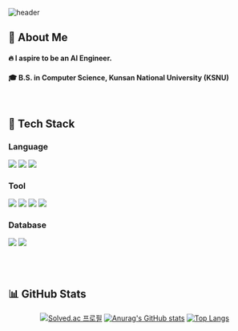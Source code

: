 <div>
  
  <!--header-->
  ![header](https://capsule-render.vercel.app/api?type=waving&color=gradient&height=300&section=header&text=Gondra's%20GitHub%20%F0%9F%A4%97)

</div>

<div>
  <!--Body-->
  
  ## 👀 About Me  
  #### 🔥 I aspire to be an AI Engineer.  
  #### 🎓 B.S. in Computer Science, Kunsan National University (KSNU)

  <br/>

  ## 🧱 Tech Stack  

  ### Language  
  <img src="https://img.shields.io/badge/-A8B9CC?style=flat-square&logo=C&logoColor=white"/>  
  <img src="https://img.shields.io/badge/Java-007396?style=flat-square&logo=OpenJDK&logoColor=white"/>  
  <img src="https://img.shields.io/badge/Python-3776AB?style=flat-square&logo=Python&logoColor=white"/>  

  ### Tool  
  <img src="https://img.shields.io/badge/Visual Studio-5C2D91?style=flat-square&logo=Visual%20Studio&logoColor=white"/>  
  <img src="https://img.shields.io/badge/Android Studio-3DDC84?style=flat-square&logo=Android&logoColor=white"/>  
  <img src="https://img.shields.io/badge/Jupyter-F37626?style=flat-square&logo=Jupyter&logoColor=white"/>  
  <img src="https://img.shields.io/badge/VS Code-007ACC?style=flat-square&logo=Visual%20Studio%20Code&logoColor=white"/>  

  ### Database  
  <img src="https://img.shields.io/badge/MySQL-4479A1?style=flat-square&logo=MySQL&logoColor=white"/>  
  <img src="https://img.shields.io/badge/Firebase-DD2C00?style=flat-square&logo=Firebase&logoColor=white"/>  

  <br/><br/>   

  ## 📊 GitHub Stats

  <div align="center"> 
  
  [![Solved.ac 프로필](http://mazassumnida.wtf/api/v2/generate_badge?boj=dasseo1)](https://solved.ac/dasseo1)
  [![Anurag's GitHub stats](https://github-readme-stats.vercel.app/api?username=Gondra98&theme=gotham)](https://github.com/anuraghazra/github-readme-stats)
  [![Top Langs](https://github-readme-stats.vercel.app/api/top-langs/?username=Gondra98&layout=compact&theme=gotham)](https://github.com/anuraghazra/github-readme-stats)
  
  </div>


</div>


